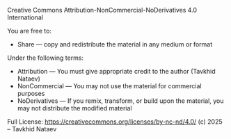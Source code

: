 
Creative Commons Attribution-NonCommercial-NoDerivatives 4.0 International

You are free to:
- Share — copy and redistribute the material in any medium or format

Under the following terms:
- Attribution — You must give appropriate credit to the author (Tavkhid Nataev)
- NonCommercial — You may not use the material for commercial purposes
- NoDerivatives — If you remix, transform, or build upon the material, you may not distribute the modified material

Full License: https://creativecommons.org/licenses/by-nc-nd/4.0/
(c) 2025 – Tavkhid Nataev
